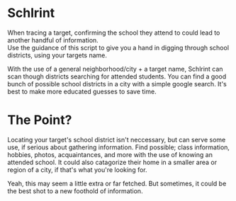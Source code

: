 # Schlrint
When tracing a target, confirming the school they attend to could lead to another handful of information. <br />
Use the guidance of this script to give you a hand in digging through school districts, using your targets name. <br />

With the use of a general neighborhood/city + a target name, Schlrint can scan though districts searching for attended students.
You can find a good bunch of possible school districts in a city with a simple google search. It's best to make more educated guesses
to save time. <br />

# The Point?
Locating your target's school district isn't neccessary, but can serve some use, if serious about gathering information.
Find possible; class information, hobbies, photos, acquaintances, and more with the use of knowing an attended school.
It could also catagorize their home in a smaller area or region of a city, if that's what you're looking for.

Yeah, this may seem a little extra or far fetched. But sometimes, it could be the best shot to a new foothold of information.
